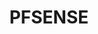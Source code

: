 ---
title: PFSENSE
crosslinks:
- HomeNetworking
- networking
- elasticsearch
- sysadmin
- xkcd
- lanparty
- Netgate
- pelletgrills
- NetflixByProxy
- Assistance
- technology
- macsysadmin
- linux
- shittykickstarters
- madlad
- talesfromtechsupport
- IAmA
- privacy
- perktv
---